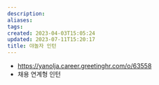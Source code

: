 ```yaml
---
description:
aliases: 
tags: 
created: 2023-04-03T15:05:24
updated: 2023-07-11T15:20:17
title: 야놀자 인턴
---
```

- https://yanolja.career.greetinghr.com/o/63558 
- 채용 연계형 인턴